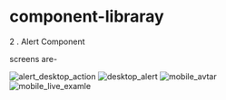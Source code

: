 # component-libraray

2 . Alert Component 

screens are- 

![alert_desktop_action](https://user-images.githubusercontent.com/28673856/153474858-3ba6c08c-7a82-410a-9533-8bbf74d2a76f.png)
![desktop_alert](https://user-images.githubusercontent.com/28673856/153474873-68d1f07f-5d7d-4ab7-8c42-f7f37830a4ab.png)
![mobile_avtar](https://user-images.githubusercontent.com/28673856/153474893-7fbc70d3-8c31-4036-a395-650e6fea74e3.png)
![mobile_live_examle](https://user-images.githubusercontent.com/28673856/153474905-f503c7d6-ea5e-4c97-b2b7-dff58ee7a469.png)
